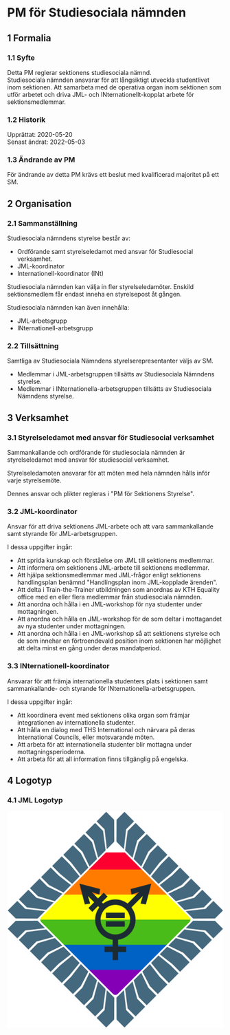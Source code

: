 # PM för Studiesociala nämnden

## 1 Formalia

### 1.1 Syfte

Detta PM reglerar sektionens studiesociala nämnd.  
Studiesociala  nämnden ansvarar för att långsiktigt utveckla studentlivet inom sektionen.
Att samarbeta med de operativa organ inom sektionen som utför arbetet och driva JML- och INternationellt-kopplat arbete för sektionsmedlemmar.

### 1.2 Historik

Upprättat: 2020-05-20  
Senast ändrat: 2022-05-03  

### 1.3 Ändrande av PM

För ändrande av detta PM krävs ett beslut med kvalificerad majoritet på ett SM. 

## 2 Organisation

### 2.1 Sammanställning

Studiesociala nämndens styrelse består av:  

- Ordförande samt styrelseledamot med ansvar för Studiesocial verksamhet.  
- JML-koordinator
- Internationell-koordinator (INt)  

Studiesociala nämnden kan välja in fler styrelseledamöter.
Enskild sektionsmedlem får endast inneha en styrelsepost åt gången.  

Studiesociala nämnden kan även innehålla:  

- JML-arbetsgrupp
- INternationell-arbetsgrupp

### 2.2 Tillsättning

Samtliga av Studiesociala Nämndens styrelserepresentanter väljs av SM.  
- Medlemmar i JML-arbetsgruppen tillsätts av Studiesociala Nämndens styrelse.  
- Medlemmar i INternationella-arbetsgruppen tillsätts av Studiesociala Nämndens styrelse.

## 3 Verksamhet

### 3.1 Styrelseledamot med ansvar för Studiesocial verksamhet

Sammankallande och ordförande för studiesociala nämnden är styrelseledamot med ansvar för studiesocial verksamhet.  

Styrelseledamoten ansvarar för att möten med hela nämnden hålls inför varje styrelsemöte.  

Dennes ansvar och plikter regleras i "PM för Sektionens Styrelse".  

### 3.2 JML-koordinator

Ansvar för att driva sektionens JML-arbete och att vara sammankallande samt styrande för JML-arbetsgruppen.  

I dessa uppgifter ingår:

- Att sprida kunskap och förståelse om JML till sektionens medlemmar.  
- Att informera om sektionens JML-arbete till sektionens medlemmar.  
- Att hjälpa sektionsmedlemmar med JML-frågor enligt sektionens handlingsplan benämnd "Handlingsplan inom JML-kopplade ärenden".  
- Att delta i Train-the-Trainer utbildningen som anordnas av KTH Equality office med en eller flera medlemmar från studiesociala nämnden.  
- Att anordna och hålla i en JML-workshop för nya studenter under mottagningen.  
- Att anordna och hålla en JML-workshop för de som deltar i mottagandet av nya studenter under mottagningen.  
- Att anordna och hålla i en JML-workshop så att sektionens styrelse och de som innehar en förtroendevald position inom sektionen har möjlighet att delta minst en gång under deras mandatperiod.  

### 3.3 INternationell-koordinator

Ansvarar för att främja internationella studenters plats i sektionen samt sammankallande- och styrande för INternationella-arbetsgruppen. 

I dessa uppgifter ingår:

- Att koordinera event med sektionens olika organ som främjar integrationen av internationella studenter. 
- Att hålla en dialog med THS International och närvara på deras International Councils, eller motsvarande möten.
- Att arbeta för att internationella studenter blir mottagna under mottagningsperioderna.
- Att arbeta för att all information finns tillgänglig på engelska.

## 4 Logotyp

### 4.1 JML Logotyp
![JML Logotyp](./img/logo-jml-1500px.png)
